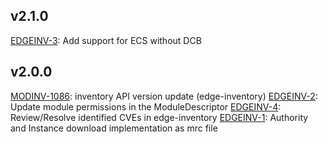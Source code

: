 ## v2.1.0
[EDGEINV-3](https://folio-org.atlassian.net/browse/EDGEINV-3): Add support for ECS without DCB 

## v2.0.0
[MODINV-1086](https://folio-org.atlassian.net/browse/MODINV-1086): inventory API version update (edge-inventory)
[EDGEINV-2](https://folio-org.atlassian.net/browse/EDGEINV-2): Update module permissions in the ModuleDescriptor
[EDGEINV-4](https://folio-org.atlassian.net/browse/EDGEINV-4): Review/Resolve identified CVEs in edge-inventory
[EDGEINV-1](https://folio-org.atlassian.net/browse/EDGEINV-1): Authority and Instance download implementation as mrc file
